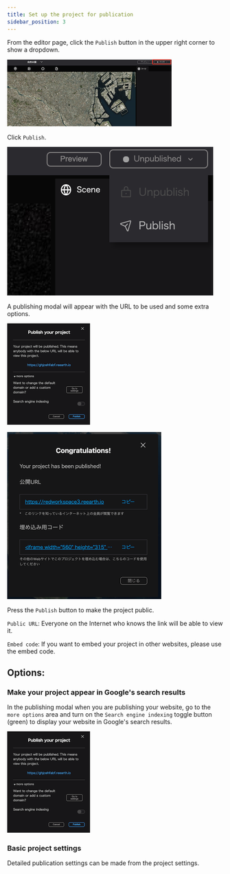 ```yaml
---
title: Set up the project for publication
sidebar_position: 3
---
```


From the editor page, click the `Publish` button in the upper right corner to show a dropdown.

![](./img/3_001.png)

Click `Publish`.

![](./img/3_002_en.png)

A publishing modal will appear with the URL to be used and some extra options.

![](./img/3_003_en.png)

![](./img/3_004.png)


Press the `Publish` button to make the project public.

`Public URL`: Everyone on the Internet who knows the link will be able to view it.

`Embed code`: If you want to embed your project in other websites, please use the embed code.

## Options:

### Make your project appear in Google's search results

In the publishing modal when you are publishing your website, go to the `more options` area and turn on the `Search engine indexing` toggle button (green) to display your website in Google's search results.

![](./img/3_003_en.png)

### Basic project settings

Detailed publication settings can be made from the project settings.